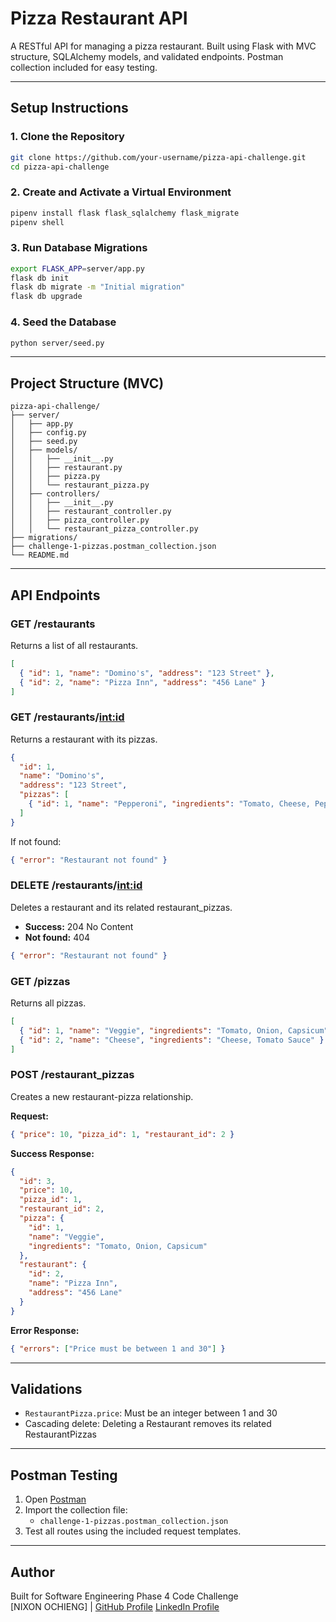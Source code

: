 #  Pizza Restaurant API

A RESTful API for managing a pizza restaurant. Built using Flask with MVC structure, SQLAlchemy models, and validated endpoints. Postman collection included for easy testing.

---

##  Setup Instructions

### 1. Clone the Repository
```bash
git clone https://github.com/your-username/pizza-api-challenge.git
cd pizza-api-challenge
```

### 2. Create and Activate a Virtual Environment
```bash
pipenv install flask flask_sqlalchemy flask_migrate
pipenv shell
```

### 3. Run Database Migrations
```bash
export FLASK_APP=server/app.py
flask db init
flask db migrate -m "Initial migration"
flask db upgrade
```

### 4. Seed the Database
```bash
python server/seed.py
```

---

##  Project Structure (MVC)
```
pizza-api-challenge/
├── server/
│   ├── app.py
│   ├── config.py
│   ├── seed.py
│   ├── models/
│   │   ├── __init__.py
│   │   ├── restaurant.py
│   │   ├── pizza.py
│   │   └── restaurant_pizza.py
│   ├── controllers/
│   │   ├── __init__.py
│   │   ├── restaurant_controller.py
│   │   ├── pizza_controller.py
│   │   └── restaurant_pizza_controller.py
├── migrations/
├── challenge-1-pizzas.postman_collection.json
└── README.md
```

---

## API Endpoints

###  GET /restaurants
Returns a list of all restaurants.
```json
[
  { "id": 1, "name": "Domino's", "address": "123 Street" },
  { "id": 2, "name": "Pizza Inn", "address": "456 Lane" }
]
```

###  GET /restaurants/<int:id>
Returns a restaurant with its pizzas.
```json
{
  "id": 1,
  "name": "Domino's",
  "address": "123 Street",
  "pizzas": [
    { "id": 1, "name": "Pepperoni", "ingredients": "Tomato, Cheese, Pepperoni" }
  ]
}
```
If not found:
```json
{ "error": "Restaurant not found" }
```

###  DELETE /restaurants/<int:id>
Deletes a restaurant and its related restaurant_pizzas.
- **Success:** 204 No Content
- **Not found:** 404
```json
{ "error": "Restaurant not found" }
```

###  GET /pizzas
Returns all pizzas.
```json
[
  { "id": 1, "name": "Veggie", "ingredients": "Tomato, Onion, Capsicum" },
  { "id": 2, "name": "Cheese", "ingredients": "Cheese, Tomato Sauce" }
]
```

###  POST /restaurant_pizzas
Creates a new restaurant-pizza relationship.

**Request:**
```json
{ "price": 10, "pizza_id": 1, "restaurant_id": 2 }
```

**Success Response:**
```json
{
  "id": 3,
  "price": 10,
  "pizza_id": 1,
  "restaurant_id": 2,
  "pizza": {
    "id": 1,
    "name": "Veggie",
    "ingredients": "Tomato, Onion, Capsicum"
  },
  "restaurant": {
    "id": 2,
    "name": "Pizza Inn",
    "address": "456 Lane"
  }
}
```

**Error Response:**
```json
{ "errors": ["Price must be between 1 and 30"] }
```

---

##  Validations
- `RestaurantPizza.price`: Must be an integer between 1 and 30
- Cascading delete: Deleting a Restaurant removes its related RestaurantPizzas

---

##  Postman Testing

1. Open [Postman](https://www.postman.com/)
2. Import the collection file:
   - `challenge-1-pizzas.postman_collection.json`
3. Test all routes using the included request templates.

---

##  Author

Built for Software Engineering Phase 4 Code Challenge  
[NIXON OCHIENG] | [GitHub Profile](https://github.com/Nick-Nyler)
                  [LinkedIn Profile](https://www.linkedin.com/in/nixon-ochieng-a9a623218)